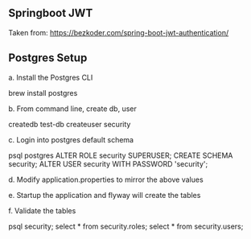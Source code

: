 Springboot JWT
--------------
Taken from: https://bezkoder.com/spring-boot-jwt-authentication/


Postgres Setup
--------------
a. Install the Postgres CLI 

brew install postgres

b. From command line, create db, user

createdb test-db
createuser security

c. Login into postgres default schema

psql postgres
ALTER ROLE security SUPERUSER;
CREATE SCHEMA security;
ALTER USER security WITH PASSWORD 'security';

d. Modify application.properties to mirror the above values

e. Startup the application and flyway will create the tables

f. Validate the tables

psql security;
select * from security.roles;
select * from security.users;

